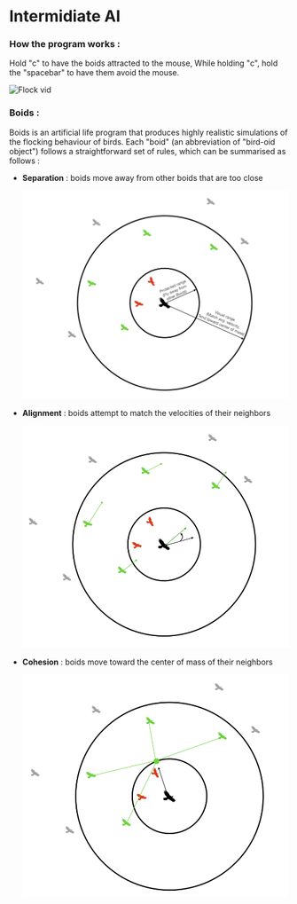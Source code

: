 # Intermidiate AI

### How the program works : 

Hold "c" to have the boids attracted to the mouse,
While holding "c", hold the "spacebar" to have them avoid the mouse.

![](https://github.com/Loris-Moreau/Raylib-Project/blob/Intermidiate-AI/Images/Boids_Sim_10-01-2024.gif "Flock vid")

### Boids : 

Boids is an artificial life program that produces highly realistic simulations of the flocking behaviour of birds. 
Each "boid" (an abbreviation of "bird-oid object") follows a straightforward set of rules, which can be summarised as follows :

- **Separation** : boids move away from other boids that are too close

  ![Flock](https://github.com/Loris-Moreau/Raylib-Project/blob/Intermidiate-AI/Images/flock.png "Flock Principle")

  
- **Alignment** : boids attempt to match the velocities of their neighbors

  ![Alignement](https://github.com/Loris-Moreau/Raylib-Project/blob/Intermidiate-AI/Images/alignment.png "Alignement")

  
- **Cohesion** : boids move toward the center of mass of their neighbors

  ![Cohesion](https://github.com/Loris-Moreau/Raylib-Project/blob/Intermidiate-AI/Images/cohesion.png "Cohesion")

